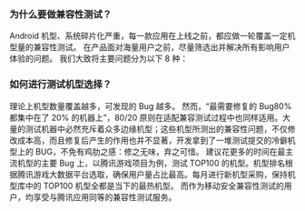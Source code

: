 ### 为什么要做兼容性测试？
Android 机型、系统碎片化严重，每一款应用在上线之前，都应做一轮覆盖一定机型量的兼容性测试。
在产品面对海量用户之前，尽量筛选出并解决所有影响用户体验的问题。
我们大致将主要问题分为以下 8 种：


### 如何进行测试机型选择？
理论上机型数量覆盖越多，可发现的 Bug 越多。
然而，“最需要修复的 Bug80% 都集中在了 20% 的机器上”，80/20 原则在适配兼容测试过程中也同样适用。大量的测试机器中必然充斥着众多边缘机型；这些机型所测出的兼容性问题，不仅修改成本高，而且修复后产生的作用也并不显著，开发拿到了一堆测试提交的冷僻机型上的 BUG，不免有鸡肋之感：修之无味，弃之可惜。
建议花更多的时间在最主流机型的主要 Bug 上，以腾讯游戏项目为例，测试 TOP100 的机型。机型排名根据腾讯游戏大数据平台选取，确保用户量占比最高。每月进行新机型采购，保持机型库中的 TOP100 机型全都是当下的最热机型。
而作为移动安全兼容性测试的用户，均享受与腾讯应用同等的兼容性测试服务。
